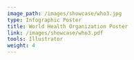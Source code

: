 ```yaml
---
image_path: /images/showcase/who3.jpg
type: Infographic Poster
title: World Health Organization Poster
link: /images/showcase/who3.pdf
tools: Illustrator
weight: 4
---
```

